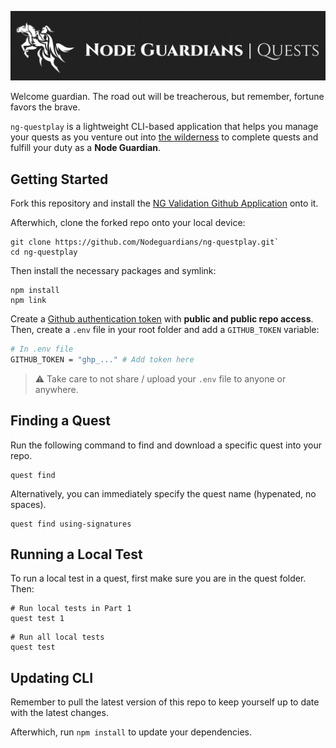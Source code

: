 ![Node Guardians: Quests](./media/banner.png)

Welcome guardian. The road out will be treacherous, but remember, fortune favors the brave.

`ng-questplay` is a lightweight CLI-based application that helps you manage your quests as you venture out into [the wilderness](https://nodeguardians.io/) to complete quests and fulfill your duty as a **Node Guardian**.

## Getting Started

Fork this repository and install the [NG Validation Github Application](https://github.com/apps/node-guardians-beta) onto it.

Afterwhich, clone the forked repo onto your local device: 

```
git clone https://github.com/Nodeguardians/ng-questplay.git`
cd ng-questplay
```

Then install the necessary packages and symlink:

```
npm install
npm link
```

Create a [Github authentication token](https://docs.github.com/en/authentication/keeping-your-account-and-data-secure/creating-a-personal-access-token) with **public and public repo access**. Then, create a `.env` file in your root folder and add a `GITHUB_TOKEN` variable:

```bash
# In .env file
GITHUB_TOKEN = "ghp_..." # Add token here
```

> ⚠️ Take care to not share / upload your `.env` file to anyone or anywhere.

## Finding a Quest

Run the following command to find and download a specific quest into your repo.

```
quest find
```

Alternatively, you can immediately specify the quest name (hypenated, no spaces).

```
quest find using-signatures
```

## Running a Local Test

To run a local test in a quest, first make sure you are in the quest folder. Then:

```
# Run local tests in Part 1
quest test 1
```

```
# Run all local tests
quest test
```

## Updating CLI

Remember to pull the latest version of this repo to keep yourself up to date with the latest changes.

Afterwhich, run `npm install` to update your dependencies.